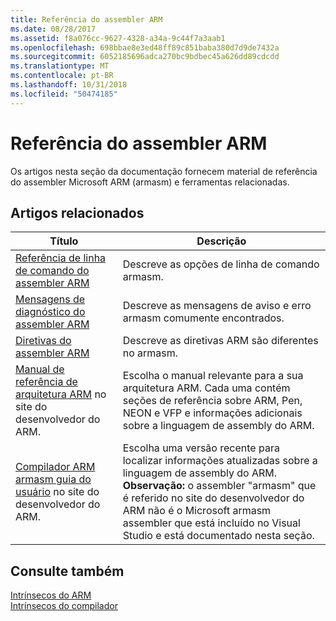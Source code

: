 ```yaml
---
title: Referência do assembler ARM
ms.date: 08/28/2017
ms.assetid: f8a076cc-9627-4328-a34a-9c44f7a3aab1
ms.openlocfilehash: 698bbae8e3ed48ff89c851baba380d7d9de7432a
ms.sourcegitcommit: 6052185696adca270bc9bdbec45a626dd89cdcdd
ms.translationtype: MT
ms.contentlocale: pt-BR
ms.lasthandoff: 10/31/2018
ms.locfileid: "50474185"
---
```

# <a name="arm-assembler-reference"></a>Referência do assembler ARM

Os artigos nesta seção da documentação fornecem material de referência do assembler Microsoft ARM (armasm) e ferramentas relacionadas.

## <a name="related-articles"></a>Artigos relacionados

|Título|Descrição|
|-----------|-----------------|
|[Referência de linha de comando do assembler ARM](../../assembler/arm/arm-assembler-command-line-reference.md)|Descreve as opções de linha de comando armasm.|
|[Mensagens de diagnóstico do assembler ARM](../../assembler/arm/arm-assembler-diagnostic-messages.md)|Descreve as mensagens de aviso e erro armasm comumente encontrados.|
|[Diretivas do assembler ARM](../../assembler/arm/arm-assembler-directives.md)|Descreve as diretivas ARM são diferentes no armasm.|
|[Manual de referência de arquitetura ARM](https://developer.arm.com/search#q=ARM%20Architecture%20Reference%20Manual) no site do desenvolvedor do ARM.|Escolha o manual relevante para a sua arquitetura ARM. Cada uma contém seções de referência sobre ARM, Pen, NEON e VFP e informações adicionais sobre a linguagem de assembly do ARM.|
|[Compilador ARM armasm guia do usuário](https://developer.arm.com/search#q=ARM%20Compiler%20armasm%20User%20Guide) no site do desenvolvedor do ARM.|Escolha uma versão recente para localizar informações atualizadas sobre a linguagem de assembly do ARM. **Observação:** o assembler "armasm" que é referido no site do desenvolvedor do ARM não é o Microsoft armasm assembler que está incluído no Visual Studio e está documentado nesta seção.|

## <a name="see-also"></a>Consulte também

[Intrínsecos do ARM](../../intrinsics/arm-intrinsics.md)<br/>
[Intrínsecos do compilador](../../intrinsics/compiler-intrinsics.md)<br/>

